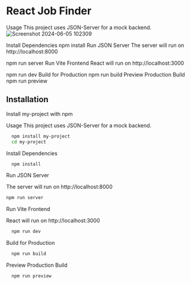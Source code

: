 
# React Job Finder

Usage
This project uses JSON-Server for a mock backend.
![Screenshot 2024-06-05 102309](https://github.com/AlvishVarsani/React-Job-Finder/assets/112803697/09fbf3c7-d179-4623-9eff-58bf168ddfda)


Install Dependencies
npm install
Run JSON Server
The server will run on http://localhost:8000

npm run server
Run Vite Frontend
React will run on http://localhost:3000

npm run dev
Build for Production
npm run build
Preview Production Build
npm run preview
## Installation

Install my-project with npm

Usage
This project uses JSON-Server for a mock backend.

```bash
  npm install my-project
  cd my-project
```


Install Dependencies

```bash
  npm install
```

Run JSON Server

 The server will run on http://localhost:8000
```bash
npm run server
```


Run Vite Frontend

React will run on http://localhost:3000
```bash
  npm run dev
```


Build for Production
```bash
  npm run build
```

Preview Production Build
```bash
  npm run preview
```

    
